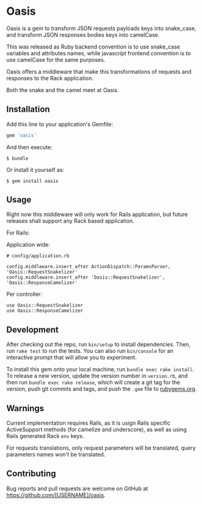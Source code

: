# Oasis

Oasis is a gem to transform JSON requests payloads keys into snake_case,
and transform JSON responses bodies keys into camelCase.

This was released as Ruby backend convention is to use snake_case variables
and attributes names, while javascript frontend convention is to use
camelCase for the same purposes.

Oasis offers a middleware that make this transformations of requests and responses
to the Rack application.

Both the snake and the camel meet at Oasis.

## Installation

Add this line to your application's Gemfile:

```ruby
gem 'oasis'
```

And then execute:

    $ bundle

Or install it yourself as:

    $ gem install oasis

## Usage

Right now this middleware will only work for Rails application,
but future releases shall support any Rack based application.

For Rails:

Application wide:
```
# config/application.rb

config.middleware.insert_after ActionDispatch::ParamsParser, 'Oasis::RequestSnakelizer'
config.middleware.insert_after 'Oasis::RequestSnakelizer', 'Oasis::ResponseCamelizer'
```

Per controller:
```
use Oasis::RequestSnakelizer
use Oasis::ResponseCamelizer
```


## Development

After checking out the repo, run `bin/setup` to install dependencies. Then, run `rake test` to run the tests. You can also run `bin/console` for an interactive prompt that will allow you to experiment.

To install this gem onto your local machine, run `bundle exec rake install`. To release a new version, update the version number in `version.rb`, and then run `bundle exec rake release`, which will create a git tag for the version, push git commits and tags, and push the `.gem` file to [rubygems.org](https://rubygems.org).


## Warnings
Current implementation requires Rails, as it is usign Rails specific ActiveSupport methods (for camelize and underscore),
as well as using Rails generated Rack `env` keys.

For requests translations, only request parameters will be translated, query parameters names won't be translated.

## Contributing

Bug reports and pull requests are welcome on GitHub at https://github.com/[USERNAME]/oasis.
